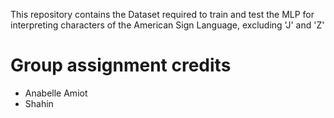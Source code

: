 This repository contains the Dataset required to train and test the MLP for interpreting characters of the American Sign Language, excluding 'J' and 'Z'
# Group assignment credits
- Anabelle Amiot
- Shahin
